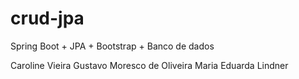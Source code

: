 # crud-jpa
Spring Boot + JPA + Bootstrap + Banco de dados

Caroline Vieira
Gustavo Moresco de Oliveira
Maria Eduarda Lindner
